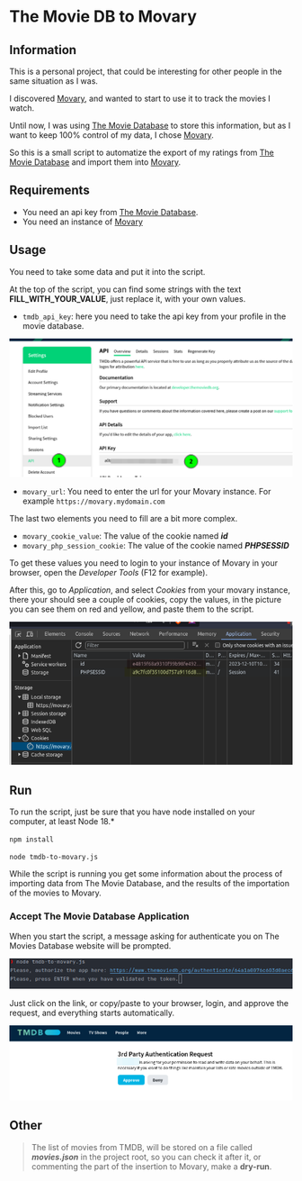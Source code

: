# The Movie DB to Movary

## Information

This is a personal project, that could be interesting for other people in the same situation as I was.

I discovered [Movary](https://github.com/leepeuker/movary), and wanted to start to use it to track the movies I watch.

Until now, I was using [The Movie Database](https://www.themoviedb.org/) to store this information, but as I want to keep 100% control of my data, I chose [Movary](https://github.com/leepeuker/movary).

So this is a small script to automatize the export of my ratings from [The Movie Database](https://www.themoviedb.org/) and import them into [Movary](https://github.com/leepeuker/movary).

## Requirements

- You need an api key from [The Movie Database](https://www.themoviedb.org/).
- You need an instance of [Movary](https://github.com/leepeuker/movary)

## Usage

You need to take some data and put it into the script. 

At the top of the script, you can find some strings with the text **FILL_WITH_YOUR_VALUE**, just replace it, with your own values.

- `tmdb_api_key`: here you need to take the api key from your profile in the movie database.

![The Movie Database Api Key](images/tmdb_api_key.png)

- `movary_url`: You need to enter the url for your Movary instance. For example `https://movary.mydomain.com`

The last two elements you need to fill are a bit more complex.

- `movary_cookie_value`: The value of the cookie named _**id**_ 
- `movary_php_session_cookie`: The value of the cookie named _**PHPSESSID**_

To get these values you need to login to your instance of Movary in your browser, open the _Developer Tools_ (F12 for example). 

After this, go to *Application*, and select _Cookies_ from your movary instance, there your should see a couple of cookies, copy the values,
in the picture you can see them on red and yellow, and paste them to the script.

![Find the cookie values from Movary](images/movary_cookies.png)

## Run

To run the script, just be sure that you have node installed on your computer, at least Node 18.*

`npm install`

`node tmdb-to-movary.js`

While the script is running you get some information about the process of importing data from The Movie Database, and the results of the importation of the movies to Movary. 

### Accept The Movie Database Application

When you start the script, a message asking for authenticate you on The Movies Database website will be prompted.

![Authorize The Movie Database App](images/tmdb_authorize.png)

Just click on the link, or copy/paste to your browser, login, and approve the request, and everything starts automatically.

![Approve the request in TMDB](images/tmdb_approve_request.png)

## Other

> The list of movies from TMDB, will be stored on a file called **_movies.json_** in the project root, so you can check it after it, or commenting the part of the insertion to Movary, make a **dry-run**.

